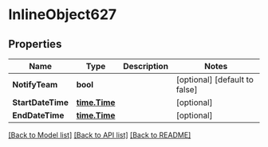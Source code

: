 # InlineObject627

## Properties

Name | Type | Description | Notes
------------ | ------------- | ------------- | -------------
**NotifyTeam** | **bool** |  | [optional] [default to false]
**StartDateTime** | [**time.Time**](time.Time.md) |  | [optional] 
**EndDateTime** | [**time.Time**](time.Time.md) |  | [optional] 

[[Back to Model list]](../README.md#documentation-for-models) [[Back to API list]](../README.md#documentation-for-api-endpoints) [[Back to README]](../README.md)


